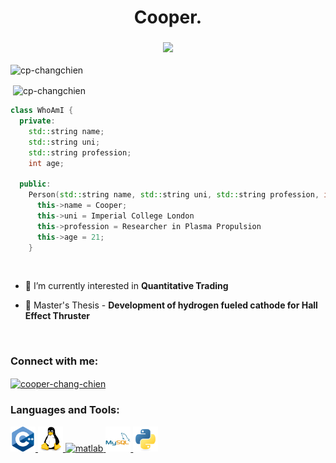 <h1 align="center">Cooper.</h1>
<!-- <h3 align="center">On a strict diet of extra shot espresso.</h3> -->
<h3 align="center">
  <a href="https://github.com/DenverCoder1/readme-typing-svg"><img src="https://readme-typing-svg.herokuapp.com/?lines=Plasma Propulsion Researcher;Learning Quantitative Trading;Always%20learning%20cool%20stuff&center=true&width=500&height=50"></a>
</h3>

<p align="left"> <img src="https://komarev.com/ghpvc/?username=cp-chang-chien&label=Profile%20views&color=0e75b6&style=flat" alt="cp-changchien" /> </p>

<p>&nbsp;<img align="center" src="https://github-readme-stats.vercel.app/api?username=cp-changchien&show_icons=true&theme=dark&locale=en" alt="cp-changchien" /></p>


```c++
class WhoAmI {
  private:
    std::string name;
    std::string uni;
    std::string profession;
    int age;
  
  public:
    Person(std::string name, std::string uni, std::string profession, int age) {
      this->name = Cooper;
      this->uni = Imperial College London
      this->profession = Researcher in Plasma Propulsion
      this->age = 21;
    }
```


<br />

- 🔭 I’m currently interested in **Quantitative Trading**

- 🌱 Master's Thesis - **Development of hydrogen fueled cathode for Hall Effect Thruster**


<br />


<h3 align="left">Connect with me:</h3>
<p align="left">
<a href="https://linkedin.com/in/cooper-chang-chien" target="blank"><img align="center" src="https://cdn.jsdelivr.net/npm/simple-icons@3.0.1/icons/linkedin.svg" alt="cooper-chang-chien" height="30" width="40" /></a>
</p>

<h3 align="left">Languages and Tools:</h3>
<p align="left"> <a href="https://www.w3schools.com/cpp/" target="_blank" rel="noreferrer"> <img src="https://raw.githubusercontent.com/devicons/devicon/master/icons/cplusplus/cplusplus-original.svg" alt="cplusplus" width="40" height="40"/> </a> <a href="https://www.linux.org/" target="_blank" rel="noreferrer"> <img src="https://raw.githubusercontent.com/devicons/devicon/master/icons/linux/linux-original.svg" alt="linux" width="40" height="40"/> </a> <a href="https://www.mathworks.com/" target="_blank" rel="noreferrer"> <img src="https://upload.wikimedia.org/wikipedia/commons/2/21/Matlab_Logo.png" alt="matlab" width="40" height="40"/> </a> <a href="https://www.mysql.com/" target="_blank" rel="noreferrer"> <img src="https://raw.githubusercontent.com/devicons/devicon/master/icons/mysql/mysql-original-wordmark.svg" alt="mysql" width="40" height="40"/> </a> <a href="https://www.python.org" target="_blank" rel="noreferrer"> <img src="https://raw.githubusercontent.com/devicons/devicon/master/icons/python/python-original.svg" alt="python" width="40" height="40"/> </a> </p>
